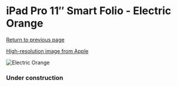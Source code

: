 # iPad Pro 11″ Smart Folio - Electric Orange

[Return to previous page](/ipad_pro4)

[High-resolution image from Apple](https://store.storeimages.cdn-apple.com/8756/as-images.apple.com/is/MJMF3?wid=4500&hei=4500&fmt=png)

<div style="width: 384px"><img src="/everysource/MJMF3.png" alt="Electric Orange"></div>

### Under construction
